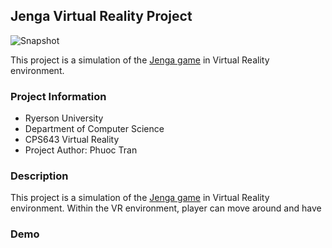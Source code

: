 ## Jenga Virtual Reality Project

![Snapshot](/cps643-project/docs/assets/images/snapshot.png)

This project is a simulation of the [Jenga game](https://en.wikipedia.org/wiki/Jenga) in Virtual Reality environment.

### Project Information
 - Ryerson University
 - Department of Computer Science
 - CPS643 Virtual Reality
 - Project Author: Phuoc Tran

### Description

This project is a simulation of the [Jenga game](https://en.wikipedia.org/wiki/Jenga) in Virtual Reality environment. Within the VR environment, player can move around and have 

### Demo


